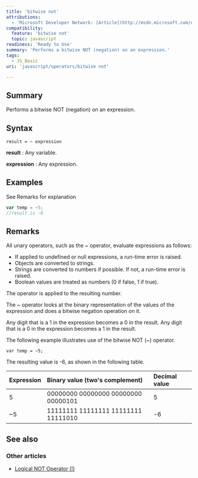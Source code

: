 ```yaml
---
title: 'bitwise not'
attributions:
  - 'Microsoft Developer Network: [Article](http://msdn.microsoft.com/en-us/library/ie/zf9s465t(v=vs.94).aspx)'
compatibility:
  feature: 'bitwise not'
  topic: javascript
readiness: 'Ready to Use'
summary: 'Performs a bitwise NOT (negation) on an expression.'
tags:
  - JS_Basic
uri: 'javascript/operators/bitwise not'

---
```

## Summary

Performs a bitwise NOT (negation) on an expression.

## Syntax

    result = ~ expression

**result**
:   Any variable.

**expression**
:   Any expression.

## Examples

See Remarks for explanation

``` js
var temp = ~5;
//result is -6
```

## Remarks

All unary operators, such as the \~ operator, evaluate expressions as follows:

-   If applied to undefined or null expressions, a run-time error is raised.
-   Objects are converted to strings.
-   Strings are converted to numbers if possible. If not, a run-time error is raised.
-   Boolean values are treated as numbers (0 if false, 1 if true).

The operator is applied to the resulting number.

The \~ operator looks at the binary representation of the values of the expression and does a bitwise negation operation on it.

Any digit that is a 1 in the expression becomes a 0 in the result. Any digit that is a 0 in the expression becomes a 1 in the result.

The following example illustrates use of the bitwise NOT (\~) operator.

    var temp = ~5;

The resulting value is -6, as shown in the following table.

|Expression|Binary value (two's complement)|Decimal value|
|:---------|:------------------------------|:------------|
|5|00000000 00000000 00000000 00000101|5|
|\~5|11111111 11111111 11111111 11111010|-6|

## See also

### Other articles

-   [Logical NOT Operator (!)](/javascript/operators/logical_not)

